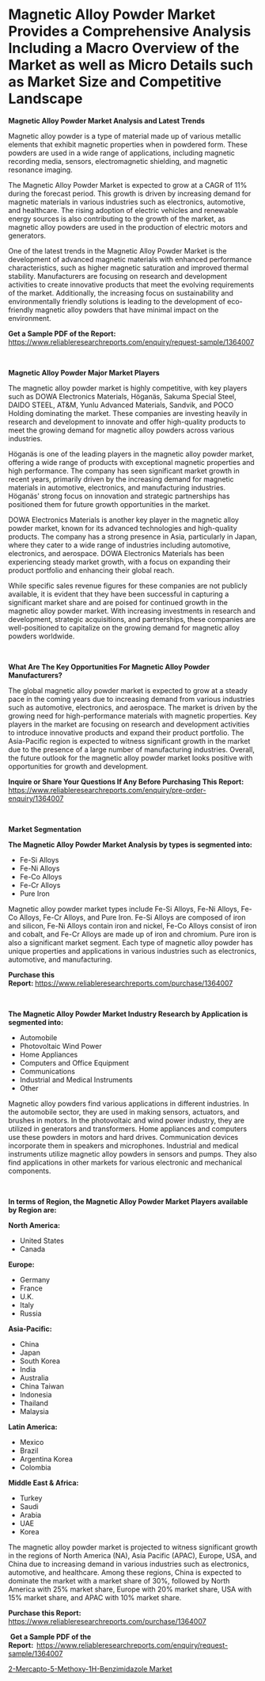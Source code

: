 <p><h1>Magnetic Alloy Powder Market Provides a Comprehensive Analysis Including a Macro Overview of the Market as well as Micro Details such as Market Size and Competitive Landscape</h1></p><p><strong>Magnetic Alloy Powder Market Analysis and Latest Trends</strong></p>
<p><p>Magnetic alloy powder is a type of material made up of various metallic elements that exhibit magnetic properties when in powdered form. These powders are used in a wide range of applications, including magnetic recording media, sensors, electromagnetic shielding, and magnetic resonance imaging.</p><p>The Magnetic Alloy Powder Market is expected to grow at a CAGR of 11% during the forecast period. This growth is driven by increasing demand for magnetic materials in various industries such as electronics, automotive, and healthcare. The rising adoption of electric vehicles and renewable energy sources is also contributing to the growth of the market, as magnetic alloy powders are used in the production of electric motors and generators.</p><p>One of the latest trends in the Magnetic Alloy Powder Market is the development of advanced magnetic materials with enhanced performance characteristics, such as higher magnetic saturation and improved thermal stability. Manufacturers are focusing on research and development activities to create innovative products that meet the evolving requirements of the market. Additionally, the increasing focus on sustainability and environmentally friendly solutions is leading to the development of eco-friendly magnetic alloy powders that have minimal impact on the environment.</p></p>
<p><strong>Get a Sample PDF of the Report:&nbsp;</strong> <a href="https://www.reliableresearchreports.com/enquiry/request-sample/1364007">https://www.reliableresearchreports.com/enquiry/request-sample/1364007</a></p>
<p>&nbsp;</p>
<p><strong>Magnetic Alloy Powder Major Market Players</strong></p>
<p><p>The magnetic alloy powder market is highly competitive, with key players such as DOWA Electronics Materials, Höganäs, Sakuma Special Steel, DAIDO STEEL, AT&M, Yunlu Advanced Materials, Sandvik, and POCO Holding dominating the market. These companies are investing heavily in research and development to innovate and offer high-quality products to meet the growing demand for magnetic alloy powders across various industries.</p><p>Höganäs is one of the leading players in the magnetic alloy powder market, offering a wide range of products with exceptional magnetic properties and high performance. The company has seen significant market growth in recent years, primarily driven by the increasing demand for magnetic materials in automotive, electronics, and manufacturing industries. Höganäs' strong focus on innovation and strategic partnerships has positioned them for future growth opportunities in the market.</p><p>DOWA Electronics Materials is another key player in the magnetic alloy powder market, known for its advanced technologies and high-quality products. The company has a strong presence in Asia, particularly in Japan, where they cater to a wide range of industries including automotive, electronics, and aerospace. DOWA Electronics Materials has been experiencing steady market growth, with a focus on expanding their product portfolio and enhancing their global reach.</p><p>While specific sales revenue figures for these companies are not publicly available, it is evident that they have been successful in capturing a significant market share and are poised for continued growth in the magnetic alloy powder market. With increasing investments in research and development, strategic acquisitions, and partnerships, these companies are well-positioned to capitalize on the growing demand for magnetic alloy powders worldwide.</p></p>
<p>&nbsp;</p>
<p><strong>What Are The Key Opportunities For Magnetic Alloy Powder Manufacturers?</strong></p>
<p><p>The global magnetic alloy powder market is expected to grow at a steady pace in the coming years due to increasing demand from various industries such as automotive, electronics, and aerospace. The market is driven by the growing need for high-performance materials with magnetic properties. Key players in the market are focusing on research and development activities to introduce innovative products and expand their product portfolio. The Asia-Pacific region is expected to witness significant growth in the market due to the presence of a large number of manufacturing industries. Overall, the future outlook for the magnetic alloy powder market looks positive with opportunities for growth and development.</p></p>
<p><strong>Inquire or Share Your Questions If Any Before Purchasing This Report:</strong> <a href="https://www.reliableresearchreports.com/enquiry/pre-order-enquiry/1364007">https://www.reliableresearchreports.com/enquiry/pre-order-enquiry/1364007</a></p>
<p>&nbsp;</p>
<p><strong>Market Segmentation</strong></p>
<p><strong>The Magnetic Alloy Powder Market Analysis by types is segmented into:</strong></p>
<p><ul><li>Fe-Si Alloys</li><li>Fe-Ni Alloys</li><li>Fe-Co Alloys</li><li>Fe-Cr Alloys</li><li>Pure Iron</li></ul></p>
<p><p>Magnetic alloy powder market types include Fe-Si Alloys, Fe-Ni Alloys, Fe-Co Alloys, Fe-Cr Alloys, and Pure Iron. Fe-Si Alloys are composed of iron and silicon, Fe-Ni Alloys contain iron and nickel, Fe-Co Alloys consist of iron and cobalt, and Fe-Cr Alloys are made up of iron and chromium. Pure iron is also a significant market segment. Each type of magnetic alloy powder has unique properties and applications in various industries such as electronics, automotive, and manufacturing.</p></p>
<p><strong>Purchase this Report:&nbsp;</strong><a href="https://www.reliableresearchreports.com/purchase/1364007">https://www.reliableresearchreports.com/purchase/1364007</a></p>
<p>&nbsp;</p>
<p><strong>The Magnetic Alloy Powder Market Industry Research by Application is segmented into:</strong></p>
<p><ul><li>Automobile</li><li>Photovoltaic Wind Power</li><li>Home Appliances</li><li>Computers and Office Equipment</li><li>Communications</li><li>Industrial and Medical Instruments</li><li>Other</li></ul></p>
<p><p>Magnetic alloy powders find various applications in different industries. In the automobile sector, they are used in making sensors, actuators, and brushes in motors. In the photovoltaic and wind power industry, they are utilized in generators and transformers. Home appliances and computers use these powders in motors and hard drives. Communication devices incorporate them in speakers and microphones. Industrial and medical instruments utilize magnetic alloy powders in sensors and pumps. They also find applications in other markets for various electronic and mechanical components.</p></p>
<p>&nbsp;</p>
<p><strong>In terms of Region, the Magnetic Alloy Powder Market Players available by Region are:</strong></p>
<p>
    <p> <strong> North America: </strong>
        <ul>
            <li>United States</li>
            <li>Canada</li>
        </ul>
        </p> 
    <p> <strong> Europe: </strong>
        <ul>
            <li>Germany</li>
            <li>France</li>
            <li>U.K.</li>
            <li>Italy</li>
            <li>Russia</li>
        </ul>
        </p> 
    <p> <strong> Asia-Pacific: </strong>
        <ul>
            <li>China</li>
            <li>Japan</li>
            <li>South Korea</li>
            <li>India</li>
            <li>Australia</li>
            <li>China Taiwan</li>
            <li>Indonesia</li>
            <li>Thailand</li>
            <li>Malaysia</li>
        </ul>
        </p> 
    <p> <strong> Latin America: </strong>
        <ul>
            <li>Mexico</li>
            <li>Brazil</li>
            <li>Argentina Korea</li>
            <li>Colombia</li>
        </ul>
        </p> 
    <p> <strong> Middle East & Africa: </strong>
        <ul>
            <li>Turkey</li>
            <li>Saudi</li>
            <li>Arabia</li>
            <li>UAE</li>
            <li>Korea</li>
        </ul>
    </p>
    </p>
<p><p>The magnetic alloy powder market is projected to witness significant growth in the regions of North America (NA), Asia Pacific (APAC), Europe, USA, and China due to increasing demand in various industries such as electronics, automotive, and healthcare. Among these regions, China is expected to dominate the market with a market share of 30%, followed by North America with 25% market share, Europe with 20% market share, USA with 15% market share, and APAC with 10% market share.</p></p>
<p><strong>Purchase this Report: </strong><a href="https://www.reliableresearchreports.com/purchase/1364007">https://www.reliableresearchreports.com/purchase/1364007</a></p>
<p>&nbsp;<strong>Get a Sample PDF of the Report:&nbsp;&nbsp;</strong><a href="https://www.reliableresearchreports.com/enquiry/request-sample/1364007">https://www.reliableresearchreports.com/enquiry/request-sample/1364007</a></p>
<p><strong></strong></p>
<p><p><a href="https://github.com/RichRobinson5/Market-Research-Report-List-4/blob/main/2-mercapto-5-methoxy-1h-benzimidazole-market.md">2-Mercapto-5-Methoxy-1H-Benzimidazole Market</a></p></p>